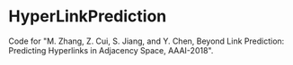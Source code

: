 # HyperLinkPrediction
Code for "M. Zhang, Z. Cui, S. Jiang, and Y. Chen, Beyond Link Prediction: Predicting Hyperlinks in Adjacency Space, AAAI-2018".
